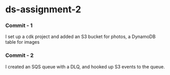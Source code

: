 # ds-assignment-2

### Commit - 1
I set up a cdk project and added an S3 bucket for photos, a DynamoDB table for images

### Commit - 2
I created an SQS queue with a DLQ, and hooked up S3 events to the queue.